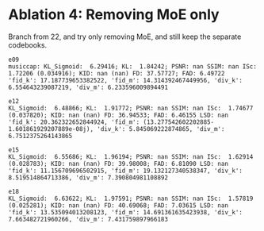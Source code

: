 # Ablation 4: Removing MoE only
Branch from 22, and try only removing MoE, and still keep the separate codebooks.

    e09
    musiccap: KL_Sigmoid:  6.29416; KL:  1.84242; PSNR: nan SSIM: nan ISc:  1.72206 (0.034916); KID: nan (nan) FD: 37.57727; FAD: 6.49722 
    'fid_k': 17.187739653382522, 'fid_m': 14.314392467449956, 'div_k': 6.554643239087219, 'div_m': 6.233596009894491        

    e12
    KL_Sigmoid:  6.48866; KL:  1.91772; PSNR: nan SSIM: nan ISc:  1.74677 (0.037820); KID: nan (nan) FD: 36.94533; FAD: 6.46155 LSD: nan
    'fid_k': 20.362322652844924, 'fid_m': (13.277542602202885-1.601861929207889e-08j), 'div_k': 5.845069222874865, 'div_m': 6.7512375264143865

    e15
    KL_Sigmoid:  6.55686; KL:  1.96194; PSNR: nan SSIM: nan ISc:  1.62914 (0.028783); KID: nan (nan) FD: 39.98008; FAD: 6.81090 LSD: nan
    'fid_k': 11.156709696502915, 'fid_m': 19.132127340538347, 'div_k': 8.519514864713386, 'div_m': 7.390804981108892

    e18
    KL_Sigmoid:  6.63622; KL:  1.97591; PSNR: nan SSIM: nan ISc:  1.57819 (0.025281); KID: nan (nan) FD: 40.69068; FAD: 7.03615 LSD: nan
    'fid_k': 13.535094013208123, 'fid_m': 14.691361635423938, 'div_k': 7.663482721960266, 'div_m': 7.431759897966183


